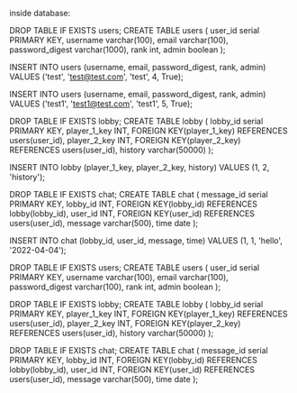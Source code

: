 


inside database:




DROP TABLE IF EXISTS users;
CREATE TABLE users (
    user_id serial PRIMARY KEY,
    username varchar(100),
    email varchar(100),
    password_digest varchar(1000),
    rank int,
    admin boolean
);

INSERT INTO users (username, email, password_digest, rank, admin) VALUES ('test', 'test@test.com', 'test', 4, True);

INSERT INTO users (username, email, password_digest, rank, admin) VALUES ('test1', 'test1@test.com', 'test1', 5, True);


DROP TABLE IF EXISTS lobby;
CREATE TABLE lobby (
    lobby_id serial PRIMARY KEY,
    player_1_key INT,
    FOREIGN KEY(player_1_key)
    REFERENCES users(user_id),
    player_2_key INT,
    FOREIGN KEY(player_2_key)
    REFERENCES users(user_id),
    history varchar(50000)
);

INSERT INTO lobby (player_1_key, player_2_key, history) VALUES (1, 2, 'history');



DROP TABLE IF EXISTS chat;
CREATE TABLE chat (
    message_id serial PRIMARY KEY,
    lobby_id INT,
    FOREIGN KEY(lobby_id)
    REFERENCES lobby(lobby_id),
    user_id INT,
    FOREIGN KEY(user_id)
    REFERENCES users(user_id),
    message varchar(500),
    time date
);

INSERT INTO chat (lobby_id, user_id, message, time) VALUES (1, 1, 'hello', '2022-04-04');
















DROP TABLE IF EXISTS users;
CREATE TABLE users (
    user_id serial PRIMARY KEY,
    username varchar(100),
    email varchar(100),
    password_digest varchar(100),
    rank int,
    admin boolean
);

DROP TABLE IF EXISTS lobby;
CREATE TABLE lobby (
    lobby_id serial PRIMARY KEY,
    player_1_key INT,
    FOREIGN KEY(player_1_key)
    REFERENCES users(user_id),
    player_2_key INT,
    FOREIGN KEY(player_2_key)
    REFERENCES users(user_id),
    history varchar(50000)
);


DROP TABLE IF EXISTS chat;
CREATE TABLE chat (
    message_id serial PRIMARY KEY,
    lobby_id INT,
    FOREIGN KEY(lobby_id)
    REFERENCES lobby(lobby_id),
    user_id INT,
    FOREIGN KEY(user_id)
    REFERENCES users(user_id),
    message varchar(500),
    time date
);

